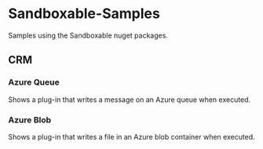 # Sandboxable-Samples
Samples using the Sandboxable nuget packages.

## CRM
### Azure Queue
Shows a plug-in that writes a message on an Azure queue when executed. 
### Azure Blob
Shows a plug-in that writes a file in an Azure blob container when executed. 
